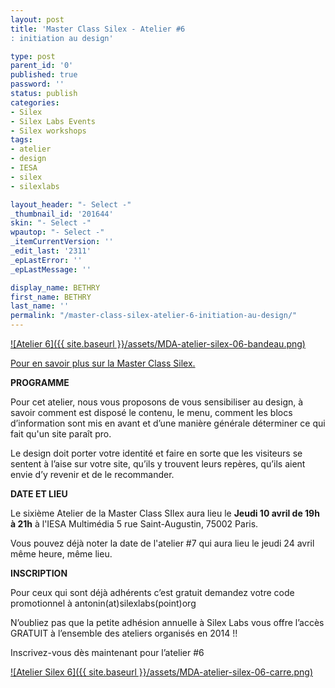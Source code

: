 ```yaml
---
layout: post
title: 'Master Class Silex - Atelier #6
: initiation au design'

type: post
parent_id: '0'
published: true
password: ''
status: publish
categories:
- Silex
- Silex Labs Events
- Silex workshops
tags:
- atelier
- design
- IESA
- silex
- silexlabs

layout_header: "- Select -"
_thumbnail_id: '201644'
skin: "- Select -"
wpautop: "- Select -"
_itemCurrentVersion: ''
_edit_last: '2311'
_epLastError: ''
_epLastMessage: ''

display_name: BETHRY
first_name: BETHRY
last_name: ''
permalink: "/master-class-silex-atelier-6-initiation-au-design/"
---
```


[![Atelier 6]({{ site.baseurl }}/assets/MDA-atelier-silex-06-bandeau.png)](https://www.silexlabs.org/wp-content/uploads/2014/03/MDA-atelier-silex-06-bandeau.png)



[Pour en savoir plus sur la Master Class Silex.](https://www.silexlabs.org/200928/silex/kick-off-meeting-master-class-silex/ "Master Class Silex")

**PROGRAMME**

Pour cet atelier, nous vous proposons de vous sensibiliser au design, à savoir comment est disposé le contenu, le menu, comment les blocs d’information sont mis en avant et d’une manière générale déterminer ce qui fait qu'un site paraît pro.

Le design doit porter votre identité et faire en sorte que les visiteurs se sentent à l’aise sur votre site, qu’ils y trouvent leurs repères, qu’ils aient envie d’y revenir et de le recommander.





**DATE ET LIEU**

Le sixième Atelier de la Master Class SIlex aura lieu le **Jeudi 10 avril de 19h à 21h** à l'IESA Multimédia 5 rue Saint-Augustin, 75002 Paris.

Vous pouvez déjà noter la date de l'atelier #7 qui aura lieu le jeudi 24 avril même heure, même lieu.

**INSCRIPTION**

Pour ceux qui sont déjà adhérents c’est gratuit demandez votre code promotionnel à antonin(at)silexlabs(point)org

N’oubliez pas que la petite adhésion annuelle à Silex Labs vous offre l’accès GRATUIT à l’ensemble des ateliers organisés en 2014 !!

Inscrivez-vous dès maintenant pour l’atelier #6



[![Atelier Silex 6]({{ site.baseurl }}/assets/MDA-atelier-silex-06-carre.png)](https://www.silexlabs.org/wp-content/uploads/2014/03/MDA-atelier-silex-06-carre.png)